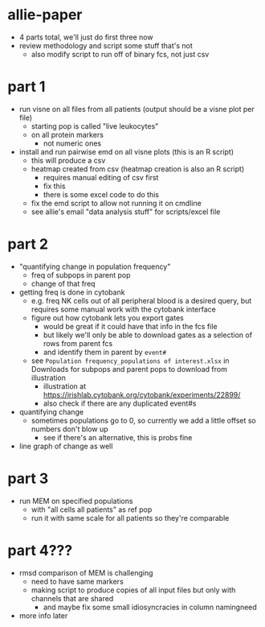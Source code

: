 allie-paper
===========

- 4 parts total, we'll just do first three now
- review methodology and script some stuff that's not
    - also modify script to run off of binary fcs, not just csv

# part 1
- run visne on all files from all patients (output should be a visne plot per file)
    - starting pop is called "live leukocytes"
    - on all protein markers
        - not numeric ones
- install and run pairwise emd on all visne plots (this is an R script)
    - this will produce a csv
    - heatmap created from csv (heatmap creation is also an R script)
        - requires manual editing of csv first
        - fix this
        - there is some excel code to do this
    - fix the emd script to allow not running it on cmdline
    - see allie's email "data analysis stuff" for scripts/excel file

# part 2
- "quantifying change in population frequency"
    - freq of subpops in parent pop
    - change of that freq
- getting freq is done in cytobank
    - e.g. freq NK cells out of all peripheral blood is a desired query, but requires some manual work with the cytobank interface
    - figure out how cytobank lets you export gates
        - would be great if it could have that info in the fcs file
        - but likely we'll only be able to download gates as a selection of rows from parent fcs
        - and identify them in parent by `event#`
    - see `Population frequency_populations of interest.xlsx` in Downloads for subpops and parent pops to download from illustration
        - illustration at https://irishlab.cytobank.org/cytobank/experiments/22899/
        - also check if there are any duplicated event#s
- quantifying change
    - sometimes populations go to 0, so currently we add a little offset so numbers don't blow up
        - see if there's an alternative, this is probs fine
- line graph of change as well

# part 3
- run MEM on specified populations
    - with "all cells all patients" as ref pop
    - run it with same scale for all patients so they're comparable

# part 4???
- rmsd comparison of MEM is challenging
    - need to have same markers
    - making script to produce copies of all input files but only with channels that are shared
        - and maybe fix some small idiosyncracies in column namingneed
- more info later
